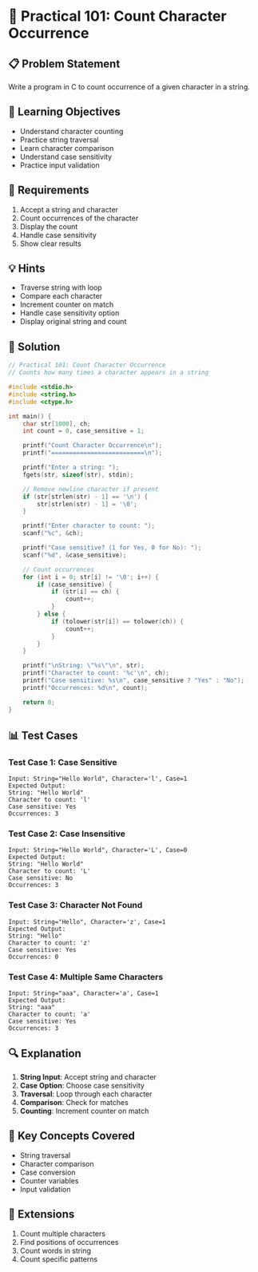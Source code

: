 # 🎯 Practical 101: Count Character Occurrence

## 📋 Problem Statement

Write a program in C to count occurrence of a given character in a string.

## 🎯 Learning Objectives

- Understand character counting
- Practice string traversal
- Learn character comparison
- Understand case sensitivity
- Practice input validation

## 📝 Requirements

1. Accept a string and character
2. Count occurrences of the character
3. Display the count
4. Handle case sensitivity
5. Show clear results

## 💡 Hints

- Traverse string with loop
- Compare each character
- Increment counter on match
- Handle case sensitivity option
- Display original string and count

## 🔧 Solution

```c
// Practical 101: Count Character Occurrence
// Counts how many times a character appears in a string

#include <stdio.h>
#include <string.h>
#include <ctype.h>

int main() {
    char str[1000], ch;
    int count = 0, case_sensitive = 1;

    printf("Count Character Occurrence\n");
    printf("==========================\n");

    printf("Enter a string: ");
    fgets(str, sizeof(str), stdin);

    // Remove newline character if present
    if (str[strlen(str) - 1] == '\n') {
        str[strlen(str) - 1] = '\0';
    }

    printf("Enter character to count: ");
    scanf("%c", &ch);

    printf("Case sensitive? (1 for Yes, 0 for No): ");
    scanf("%d", &case_sensitive);

    // Count occurrences
    for (int i = 0; str[i] != '\0'; i++) {
        if (case_sensitive) {
            if (str[i] == ch) {
                count++;
            }
        } else {
            if (tolower(str[i]) == tolower(ch)) {
                count++;
            }
        }
    }

    printf("\nString: \"%s\"\n", str);
    printf("Character to count: '%c'\n", ch);
    printf("Case sensitive: %s\n", case_sensitive ? "Yes" : "No");
    printf("Occurrences: %d\n", count);

    return 0;
}
```

## 📊 Test Cases

### Test Case 1: Case Sensitive
```
Input: String="Hello World", Character='l', Case=1
Expected Output:
String: "Hello World"
Character to count: 'l'
Case sensitive: Yes
Occurrences: 3
```

### Test Case 2: Case Insensitive
```
Input: String="Hello World", Character='L', Case=0
Expected Output:
String: "Hello World"
Character to count: 'L'
Case sensitive: No
Occurrences: 3
```

### Test Case 3: Character Not Found
```
Input: String="Hello", Character='z', Case=1
Expected Output:
String: "Hello"
Character to count: 'z'
Case sensitive: Yes
Occurrences: 0
```

### Test Case 4: Multiple Same Characters
```
Input: String="aaa", Character='a', Case=1
Expected Output:
String: "aaa"
Character to count: 'a'
Case sensitive: Yes
Occurrences: 3
```

## 🔍 Explanation

1. **String Input**: Accept string and character
2. **Case Option**: Choose case sensitivity
3. **Traversal**: Loop through each character
4. **Comparison**: Check for matches
5. **Counting**: Increment counter on match

## 🎯 Key Concepts Covered

- String traversal
- Character comparison
- Case conversion
- Counter variables
- Input validation

## 🚀 Extensions

1. Count multiple characters
2. Find positions of occurrences
3. Count words in string
4. Count specific patterns